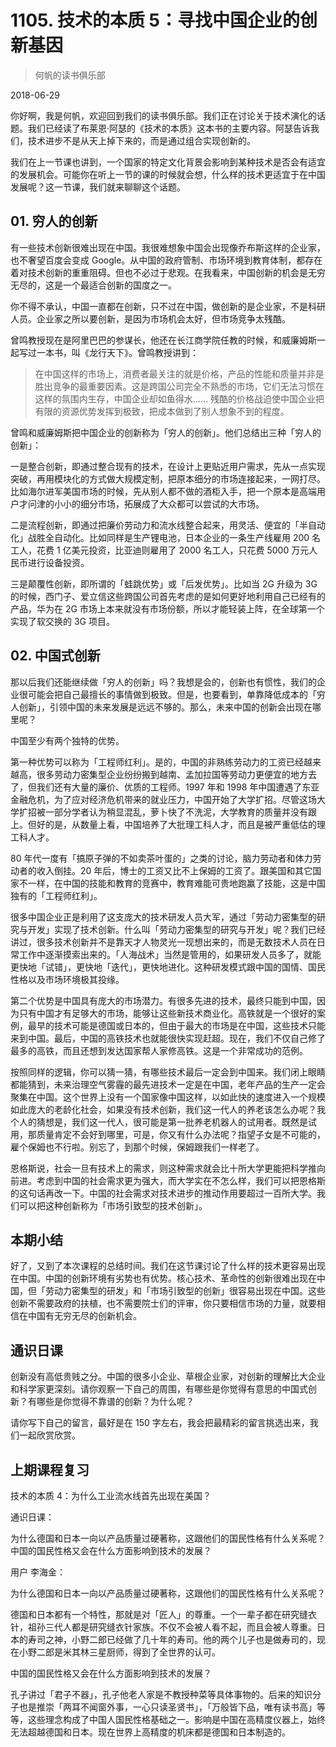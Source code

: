# 1105. 技术的本质 5：寻找中国企业的创新基因

> 何帆的读书俱乐部

2018-06-29

你好啊，我是何帆，欢迎回到我们的读书俱乐部。我们正在讨论关于技术演化的话题。我们已经读了布莱恩·阿瑟的《技术的本质》这本书的主要内容。阿瑟告诉我们，技术进步不是从天上掉下来的，而是通过组合实现创新的。

我们在上一节课也讲到，一个国家的特定文化背景会影响到某种技术是否会有适宜的发展机会。可能你在听上一节的课的时候就会想，什么样的技术更适宜于在中国发展呢？这一节课，我们就来聊聊这个话题。

## 01. 穷人的创新

有一些技术创新很难出现在中国。我很难想象中国会出现像乔布斯这样的企业家，也不奢望百度会变成 Google。从中国的政府管制、市场环境到教育体制，都存在着对技术创新的重重阻碍。但也不必过于悲观。在我看来，中国创新的机会是无穷无尽的，这是一个最适合创新的国度之一。

你不得不承认，中国一直都在创新，只不过在中国，做创新的是企业家，不是科研人员。企业家之所以要创新，是因为市场机会太好，但市场竞争太残酷。

曾鸣教授现在是阿里巴巴的参谋长，他还在长江商学院任教的时候，和威廉姆斯一起写过一本书，叫《龙行天下》。曾鸣教授讲到：

> 在中国这样的市场上，消费者最关注的就是价格，产品的性能和质量并非是胜出竞争的最重要因素。这是跨国公司完全不熟悉的市场，它们无法习惯在这样的氛围内生存，中国企业却如鱼得水…… 残酷的价格战迫使中国企业把有限的资源优势发挥到极致，把成本做到了别人想象不到的程度。

曾鸣和威廉姆斯把中国企业的创新称为「穷人的创新」。他们总结出三种「穷人的创新」：

一是整合创新，即通过整合现有的技术，在设计上更贴近用户需求，先从一点实现突破，再用模块化的方式做大规模定制，把原本细分的市场连接起来，一网打尽。比如海尔进军美国市场的时候，先从别人都不做的酒柜入手，把一个原本是高端用户才问津的小小的细分市场，拓展成了大众都可以尝试的大市场。

二是流程创新，即通过把廉价劳动力和流水线整合起来，用灵活、便宜的「半自动化」战胜全自动化。比如同样是生产锂电池，日本企业的一条生产线雇用 200 名工人，花费 1 亿美元投资，比亚迪则雇用了 2000 名工人，只花费 5000 万元人民币进行设备投资。

三是颠覆性创新，即所谓的「蛙跳优势」或「后发优势」。比如当 2G 升级为 3G 的时候，西门子、爱立信这些跨国公司首先考虑的是如何更好地利用自己已经有的产品，华为在 2G 市场上本来就没有市场份额，所以才能轻装上阵，在全球第一个实现了软交换的 3G 项目。

## 02. 中国式创新

那以后我们还能继续做「穷人的创新」吗？我想是会的，创新也有惯性，我们的企业很可能会把自己最擅长的事情做到极致。但是，也要看到，单靠降低成本的「穷人创新」，引领中国的未来发展是远远不够的。那么，未来中国的创新会出现在哪里呢？

中国至少有两个独特的优势。

第一种优势可以称为「工程师红利」。是的，中国的非熟练劳动力的工资已经越来越高，很多劳动力密集型企业纷纷搬到越南、孟加拉国等劳动力更便宜的地方去了，但我们还有大量的廉价、优质的工程师。1997 年和 1998 年中国遭遇了东亚金融危机，为了应对经济危机带来的就业压力，中国开始了大学扩招。尽管这场大学扩招被一部分学者认为稍显混乱，萝卜快了不洗泥，大学教育的质量并没有跟上。但好的是，从数量上看，中国培养了大批理工科人才，而且是被严重低估的理工科人才。

80 年代一度有「搞原子弹的不如卖茶叶蛋的」之类的讨论，脑力劳动者和体力劳动者的收入倒挂。20 年后，博士的工资又比不上保姆的工资了。跟美国和其它国家不一样，在中国的技能和教育的竞赛中，教育难能可贵地跑赢了技能，这是中国独有的「工程师红利」。

很多中国企业正是利用了这支庞大的技术研发人员大军，通过「劳动力密集型的研究与开发」实现了技术创新。什么叫「劳动力密集型的研究与开发」呢？我们已经讲过，很多技术创新并不是靠天才人物灵光一现想出来的，而是无数技术人员在日常工作中逐渐摸索出来的。「人海战术」当然是管用的，如果研发人员多了，就能更快地「试错」，更快地「迭代」，更快地进化。这种研发模式跟中国的国情、国民性格以及市场环境极其投缘。

第二个优势是中国具有庞大的市场潜力。有很多先进的技术，最终只能到中国，因为只有中国才有足够大的市场，能够让这些新技术商业化。高铁就是一个很好的案例，最早的技术可能是德国或日本的，但由于最大的市场是在中国，这些技术只能来到中国。最后，中国的高铁技术也就能很快实现赶超。现在，我们不仅自己修了最多的高铁，而且还想到发达国家帮人家修高铁。这是一个非常成功的范例。

按照同样的逻辑，你可以猜一猜，有哪些技术最后一定会到中国来。我们闭上眼睛都能猜到，未来治理空气雾霾的最先进技术一定是在中国，老年产品的生产一定会聚集在中国。这个世界上没有一个国家像中国这样，以如此快的速度进入一个规模如此庞大的老龄化社会，如果没有技术创新，我们这一代人的养老该怎么办呢？我个人的猜想是，我们这一代人，很可能是第一批养老机器人的试用者。既然是试用，那质量肯定不会好到哪里，可是，你又有什么办法呢？指望子女是不可能的，雇个保姆也不行啦。别忘了，到那个时候，保姆跟我们一样老了。

恩格斯说，社会一旦有技术上的需求，则这种需求就会比十所大学更能把科学推向前进。考虑到中国的社会需求更为强大，而大学实在不怎么样，我们可以把恩格斯的这句话再改一下。中国的社会需求对技术进步的推动作用要超过一百所大学。我们可以把这种创新称为「市场引致型的技术创新」。

## 本期小结

好了，又到了本次课程的总结时间。我们在这节课讨论了什么样的技术更容易出现在中国。中国的创新环境有劣势也有优势。核心技术、革命性的创新很难出现在中国，但「劳动力密集型的研发」和「市场引致型的创新」很容易出现在中国。这些创新不需要政府的扶植，也不需要院士们的评审，你只要相信市场的力量，就要相信在中国有无穷无尽的创新机会。

## 通识日课

创新没有高低贵贱之分。中国的很多小企业、草根企业家，对创新的理解比大企业和科学家更深刻。请你观察一下自己的周围，有哪些是你觉得有意思的中国式创新？有哪些是你觉得不靠谱的创新？为什么呢？

请你写下自己的留言，最好是在 150 字左右，我会把最精彩的留言挑选出来，我们一起欣赏欣赏。

## 上期课程复习

技术的本质 4：为什么工业流水线首先出现在美国？

通识日课：

为什么德国和日本一向以产品质量过硬著称，这跟他们的国民性格有什么关系呢？中国的国民性格又会在什么方面影响到技术的发展？

用户 李海金：

为什么德国和日本一向以产品质量过硬著称，这跟他们的国民性格有什么关系呢？

德国和日本都有一个特性，那就是对「匠人」的尊重。一个一辈子都在研究缝衣针，祖孙三代人都是研究缝衣针家族。不仅不会被人看不起，而且会被人尊重。日本的寿司之神，小野二郎已经做了几十年的寿司。他的两个儿子也是做寿司的，现在小野二郎是米其林三星厨师，得到了全世界的认可。

中国的国民性格又会在什么方面影响到技术的发展？

孔子讲过「君子不器」，孔子他老人家是不教授种菜等具体事物的。后来的知识分子也是推崇「两耳不闻窗外事，一心只读圣贤书」，「万般皆下品，唯有读书高」等等，这些理念构成了中国人国民性格基础之一。影响是中国在高精度仪器上，始终无法超越德国和日本。现在世界上高精度的机床都是德国和日本制造的。

